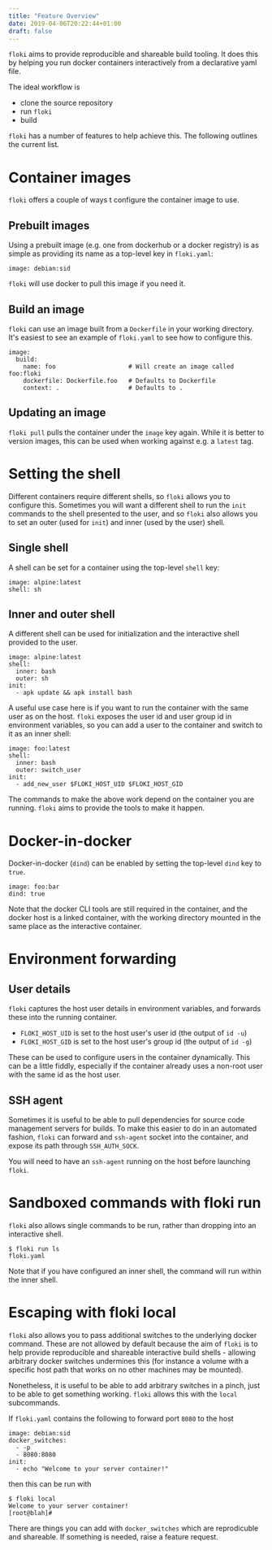 ```yaml
---
title: "Feature Overview"
date: 2019-04-06T20:22:44+01:00
draft: false
---
```


`floki` aims to provide reproducible and shareable build tooling. It does this by helping you run docker containers interactively from a declarative yaml file.

The ideal workflow is

- clone the source repository
- run `floki`
- build

`floki` has a number of features to help achieve this. The following outlines the current list.

# Container images

`floki` offers a couple of ways t configure the container image to use.

## Prebuilt images

Using a prebuilt image (e.g. one from dockerhub or a docker registry) is as simple as providing its name as a top-level key in `floki.yaml`:

```
image: debian:sid
```

`floki` will use docker to pull this image if you need it.

## Build an image

`floki` can use an image built from a `Dockerfile` in your working directory. It's easiest to see an example of `floki.yaml` to see how to configure this.

```
image:
  build:
    name: foo                    # Will create an image called foo:floki
    dockerfile: Dockerfile.foo   # Defaults to Dockerfile
    context: .                   # Defaults to .
```

## Updating an image

`floki pull` pulls the container under the `image` key again. While it is better to version images, this can be used when working against e.g. a `latest` tag.

# Setting the shell

Different containers require different shells, so `floki` allows you to configure this. Sometimes you will want a different shell to run the `init` commands to the shell presented to the user, and so `floki` also allows you to set an outer (used for `init`) and inner (used by the user) shell.

## Single shell

A shell can be set for a container using the top-level `shell` key:

```
image: alpine:latest
shell: sh
```

## Inner and outer shell

A different shell can be used for initialization and the interactive shell provided to the user.

```
image: alpine:latest
shell:
  inner: bash
  outer: sh
init:
  - apk update && apk install bash
```

A useful use case here is if you want to run the container with the same user as on the host. `floki` exposes the user id and user group id in environment variables, so you can add a user to the container and switch to it as an inner shell:

```
image: foo:latest
shell:
  inner: bash
  outer: switch_user
init:
  - add_new_user $FLOKI_HOST_UID $FLOKI_HOST_GID
```

The commands to make the above work depend on the container you are running. `floki` aims to provide the tools to make it happen.

# Docker-in-docker

Docker-in-docker (`dind`) can be enabled by setting the top-level `dind` key to `true`.

```
image: foo:bar
dind: true
```

Note that the docker CLI tools are still required in the container, and the docker host is a linked container, with the working directory mounted in the same place as the interactive container.

# Environment forwarding

## User details

`floki` captures the host user details in environment variables, and forwards these into the running container.

* `FLOKI_HOST_UID` is set to the host user's user id (the output of `id -u`)
* `FLOKI_HOST_GID` is set to the host user's group id (the output of `id -g`)

These can be used to configure users in the container dynamically. This can be a little fiddly, especially if the container already uses a non-root user with the same id as the host user.

## SSH agent

Sometimes it is useful to be able to pull dependencies for source code management servers for builds. To make this easier to do in an automated fashion, `floki` can forward and `ssh-agent` socket into the container, and expose its path through `SSH_AUTH_SOCK`.

You will need to have an `ssh-agent` running on the host before launching `floki`.

# Sandboxed commands with floki run

`floki` also allows single commands to be run, rather than dropping into an interactive shell.

```
$ floki run ls
floki.yaml
```

Note that if you have configured an inner shell, the command will run within the inner shell.


# Escaping with floki local

`floki` also allows you to pass additional switches to the underlying docker command. These are not allowed by default because the aim of `floki` is to help provide reproducible and shareable interactive build shells - allowing arbitrary docker switches undermines this (for instance a volume with a specific host path that works on no other machines may be mounted).

Nonetheless, it is useful to be able to add arbitrary switches in a pinch, just to be able to get something working. `floki` allows this with the `local` subcommands.

If `floki.yaml` contains the following to forward port `8080` to the host

```
image: debian:sid
docker_switches:
  - -p
  - 8080:8080
init:
  - echo "Welcome to your server container!"
```

then this can be run with

```
$ floki local
Welcome to your server container!
[root@blah]#
```

There are things you can add with `docker_switches` which are reprodicuble and shareable. If something is needed, raise a feature request.
